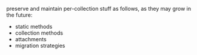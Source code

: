 preserve and maintain per-collection stuff as follows, as they may grow in the future:

- static methods
- collection methods
- attachments
- migration strategies